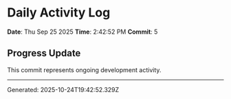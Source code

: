 # Daily Activity Log

**Date**: Thu Sep 25 2025
**Time**: 2:42:52 PM
**Commit**: 5

## Progress Update

This commit represents ongoing development activity.

---
Generated: 2025-10-24T19:42:52.329Z
